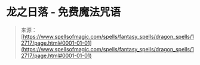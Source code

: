 <!--yml

category: 未分类

date: 2024-06-12 18:50:36

-->

# 龙之日落 - 免费魔法咒语

> 来源：[https://www.spellsofmagic.com/spells/fantasy_spells/dragon_spells/12717/page.html#0001-01-01](https://www.spellsofmagic.com/spells/fantasy_spells/dragon_spells/12717/page.html#0001-01-01)
